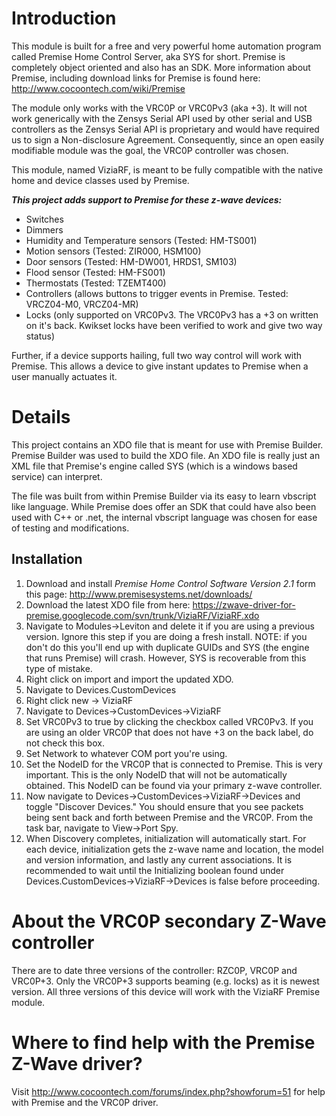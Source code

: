 # Introduction #
This module is built for a free and very powerful home automation program called Premise Home Control Server, aka SYS for short.  Premise is completely object oriented and also has an SDK.  More information about Premise, including download links for Premise is found here:
http://www.cocoontech.com/wiki/Premise

The module only works with the VRC0P or VRC0Pv3 (aka +3).  It will not work generically with the Zensys Serial API used by other serial and USB controllers as the Zensys Serial API is proprietary and would have required us to sign a Non-disclosure Agreement.  Consequently, since an open easily modifiable module was the goal, the VRC0P controller was chosen.

This module, named ViziaRF, is meant to be fully compatible with the native home and device classes used by Premise.

_**This project adds support to Premise for these z-wave devices:**_
  * Switches
  * Dimmers
  * Humidity and Temperature sensors (Tested: HM-TS001)
  * Motion sensors (Tested: ZIR000, HSM100)
  * Door sensors (Tested: HM-DW001, HRDS1, SM103)
  * Flood sensor (Tested: HM-FS001)
  * Thermostats (Tested: TZEMT400)
  * Controllers (allows buttons to trigger events in Premise.  Tested: VRCZ04-M0, VRCZ04-MR)
  * Locks (only supported on VRC0Pv3. The VRC0Pv3 has a +3 on written on it's back.  Kwikset locks have been verified to work and give two way status)

Further, if a device supports hailing, full two way control will work with Premise.  This allows a device to give instant updates to Premise when a user manually actuates it.

# Details #
This project contains an XDO file that is meant for use with Premise Builder.  Premise Builder was used to build the XDO file.  An XDO file is really just an XML file that Premise's engine called SYS (which is a windows based service) can interpret.

<p>The file was built from within Premise Builder via its easy to learn vbscript like language.  While Premise does offer an SDK that could have also been used with C++ or .net, the internal vbscript language was chosen for ease of testing and modifications.</p>

## Installation ##
  1. Download and install _Premise Home Control Software Version 2.1_  form this page: http://www.premisesystems.net/downloads/
  1. Download the latest XDO file from here:  https://zwave-driver-for-premise.googlecode.com/svn/trunk/ViziaRF/ViziaRF.xdo
  1. Navigate to Modules->Leviton and delete it if you are using a previous version.  Ignore this step if you are doing a fresh install.  NOTE: if you don't do this you'll end up with duplicate GUIDs and SYS (the engine that runs Premise) will crash. However, SYS is recoverable from this type of mistake.
  1. Right click on import and import the updated XDO.
  1. Navigate to Devices.CustomDevices
  1. Right click new -> ViziaRF
  1. Navigate to Devices->CustomDevices->ViziaRF
  1. Set VRC0Pv3 to true by clicking the checkbox called VRC0Pv3. If you are using an older VRC0P that does not have +3 on the back label, do not check this box.
  1. Set Network to whatever COM port you're using.
  1. Set the NodeID for the VRC0P that is connected to Premise. This is very important. This is the only NodeID that will not be automatically obtained. This NodeID can be found via your primary z-wave controller.
  1. Now navigate to Devices->CustomDevices->ViziaRF->Devices and toggle "Discover Devices."  You should ensure that you see packets being sent back and forth between Premise and the VRC0P. From the task bar, navigate to View->Port Spy.
  1. When Discovery completes, initialization will automatically start. For each device, initialization gets the z-wave name and location, the model and version information, and lastly any current associations. It is recommended to wait until the Initializing boolean found under Devices.CustomDevices->ViziaRF->Devices is false before proceeding.

# About the VRC0P secondary Z-Wave controller #
There are to date three versions of the controller: RZC0P, VRC0P and VRC0P+3.  Only the VRC0P+3 supports beaming (e.g. locks) as it is newest version.  All three versions of this device will work with the ViziaRF Premise module.

# Where to find help with the Premise Z-Wave driver? #
Visit http://www.cocoontech.com/forums/index.php?showforum=51 for help with Premise and the VRC0P driver.